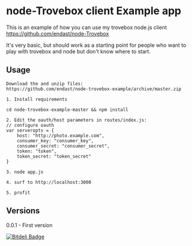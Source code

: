 # node-Trovebox client Example app

This is an example of how you can use my trovebox node.js client
https://github.com/endast/node-Trovebox

It's very basic, but should work as a starting point for people who want to play with trovebox 
and node but don't know where to start.


## Usage
    Download the and unzip files:
    https://github.com/endast/node-trovebox-example/archive/master.zip

    1. Install requirements

    cd node-trovebox-example-master && npm install

    2. Edit the oauth/host parameters in routes/index.js:
    // configure oauth
    var serveropts = {
        host: "http://photo.example.com",
        consumer_key: "consumer_key",
        consumer_secret: "consumer_secret",
        token: "token",
        token_secret: "token_secret"
    }

    3. node app.js

    4. surf to http://localhost:3000

    5. profit

## Versions

0.0.1 - First version


[![Bitdeli Badge](https://d2weczhvl823v0.cloudfront.net/endast/node-trovebox-example/trend.png)](https://bitdeli.com/free "Bitdeli Badge")

